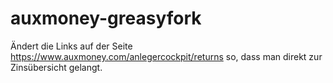 # auxmoney-greasyfork
Ändert die Links auf der Seite https://www.auxmoney.com/anlegercockpit/returns so, dass man direkt zur Zinsübersicht gelangt.
